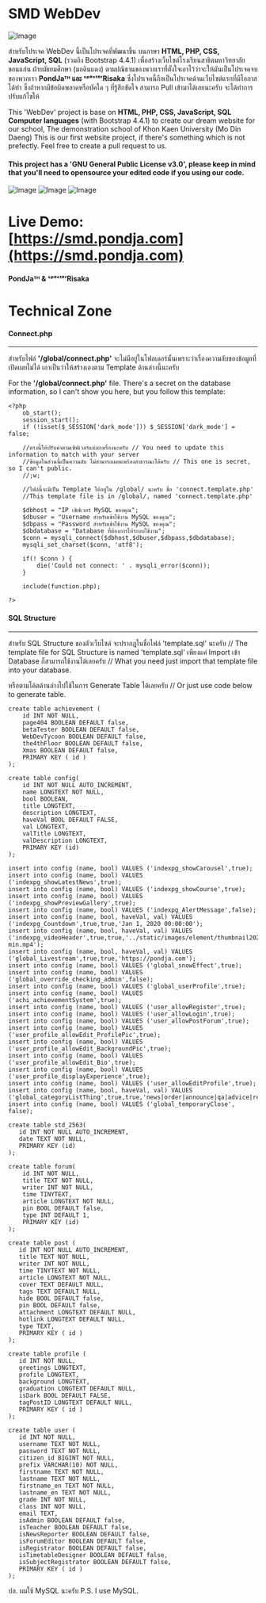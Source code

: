 # SMD WebDev

![Image](https://repository-images.githubusercontent.com/216790969/da52a000-7792-11ea-997b-7503371435f0)

สำหรับโปรเจค WebDev นี้เป็นโปรเจคที่พัฒนาขึ้น บนภาษา **HTML, PHP, CSS, JavaScript, SQL** (รวมถึง Bootstrap 4.4.1) เพื่อสร้างเว็บไซต์โรงเรียนสาธิตมหาวิทยาลัยขอนแก่น ฝ่ายมัธยมศึกษา (มอดินแดง) ตามปณิธานของพวกเราที่ตั้งใจเอาไว้ว่าจะให้มันเป็นโปรเจคจบของพวกเรา **PondJaᵀᴴ และ ˢᵖᵉᶜᵗᵉʳRisaka**
ซึ่งโปรเจคนี้ถือเป็นโปรเจคด้านเว็บไซต์แรกที่มีโอกาสได้ทำ ซึ่งถ้าหากมีข้อผิดพลาดหรือบัคใด ๆ ที่รู้สึกขัดใจ สามารถ Pull เข้ามาได้เลยนะครับ จะได้ทำการปรับแก้ไขให้

This 'WebDev' project is base on **HTML, PHP, CSS, JavaScript, SQL Computer languages** (with Bootstrap 4.4.1) to create our dream website for our school, The demonstration school of Khon Kaen University (Mo Din Daeng) 
This is our first website project, if there's something which is not prefectly. Feel free to create a pull request to us.


#### **This project has a 'GNU General Public License v3.0', please keep in mind that you'll need to opensource your edited code if you using our code.**

![Image](https://me.pondja.com/img/Annotation%202019-11-29%20114539.jpg) ![Image](https://me.pondja.com/img/Annotation%202019-11-29%20115148.jpg) ![Image](https://me.pondja.com/img/Annotation%202019-11-29%20115227.jpg)

# Live Demo: [https://smd.pondja.com](https://smd.pondja.com)


#### PondJaᵀᴴ & ˢᵖᵉᶜᵗᵉʳRisaka

# Technical Zone

#### Connect.php
-----------------
สำหรับไฟล์ **'/global/connect.php'** จะไม่มีอยู่ในโฟลเดอร์นั้นเพราะว่าเรื่องความลับของข้อมูลที่เปิดเผยไม่ได้ เอาเป็นว่าให้สร้างเองตาม Template ด้านล่างนี้นะครับ

For the **'/global/connect.php'** file. There's a secret on the database information, so I can't show you here,
but you follow this template:

```
<?php
    ob_start();
    session_start();
    if (!isset($_SESSION['dark_mode'])) $_SESSION['dark_mode'] = false;

    //ตรงนี้ให้ปรับค่าตามเซิฟเวอร์แต่ละเครื่องนะครับ // You need to update this information to match with your server
    //ข้อมูลในส่วนนี้เป็นความลับ ไม่สามารถเผยแพร่ลงสาธารณะได้ครับ // This one is secret, so I can't public.
    //;w;

    //ไฟล์นี้จะมีเป็น Template ให้อยู่ใน /global/ นะครับ ชื่อ 'connect.template.php'
    //This template file is in /global/, named 'connect.template.php'

    $dbhost = "IP เซิฟเวอร์ MySQL ของคุณ";
    $dbuser = "Username สำหรับเข้าใช้งาน MySQL ของคุณ";
    $dbpass = "Password สำหรับเข้าใช้งาน MySQL ของคุณ";
    $dbdatabase = "Database ที่ต้องการให้ระบบใช้งาน";
    $conn = mysqli_connect($dbhost,$dbuser,$dbpass,$dbdatabase);
    mysqli_set_charset($conn, 'utf8');

    if(! $conn ) {
        die('Could not connect: ' . mysqli_error($conn));
    }

    include(function.php);

?>
```

#### SQL Structure
-----------------
สำหรับ SQL Structure ของตัวเว็บไซด์ จะปรากฎในชื่อไฟล์ 'template.sql' นะครับ // The template file for SQL Structure is named 'template.sql'
เพียงแค่ Import เข้า Database ก็สามารถใช้งานได้เลยครับ // What you need just import that template file into your database.

หรือตามโค้ตด้านล่างไปใช้ในการ Generate Table ได้เลยครับ // Or just use code below to generate table.

```
create table achievement (
	id INT NOT NULL,
	page404 BOOLEAN DEFAULT false,
	betaTester BOOLEAN DEFAULT false,
	WebDevTycoon BOOLEAN DEFAULT false,
	the4thFloor BOOLEAN DEFAULT false,
	Xmas BOOLEAN DEFAULT false,
	PRIMARY KEY ( id )
);

create table config(
	id INT NOT NULL AUTO_INCREMENT,
	name LONGTEXT NOT NULL,
	bool BOOLEAN,
	title LONGTEXT,
	description LONGTEXT,
	haveVal BOOL DEFAULT FALSE,
	val LONGTEXT,
	valTitle LONGTEXT,
	valDescription LONGTEXT,
	PRIMARY KEY (id)
);

insert into config (name, bool) VALUES ('indexpg_showCarousel',true);
insert into config (name, bool) VALUES ('indexpg_showLatestNews',true);
insert into config (name, bool) VALUES ('indexpg_showCourse',true);
insert into config (name, bool) VALUES ('indexpg_showPreviewGallery',true);
insert into config (name, bool) VALUES ('indexpg_AlertMessage',false);
insert into config (name, bool, haveVal, val) VALUES ('indexpg_Countdown',true,true,'Jan 1, 2020 00:00:00');
insert into config (name, bool, haveVal, val) VALUES ('indexpg_videoHeader',true,true,'../static/images/element/thumbnail2020-min.mp4');
insert into config (name, bool, haveVal, val) VALUES ('global_Livestream',true,true,'https://pondja.com');
insert into config (name, bool) VALUES ('global_snowEffect',true);
insert into config (name, bool) VALUES ('global_override_checking_admin',false);
insert into config (name, bool) VALUES ('global_userProfile',true);
insert into config (name, bool) VALUES ('achi_achievementSystem',true);
insert into config (name, bool) VALUES ('user_allowRegister',true);
insert into config (name, bool) VALUES ('user_allowLogin',true);
insert into config (name, bool) VALUES ('user_allowPostForum',true);
insert into config (name, bool) VALUES ('user_profile_allowEdit_ProfilePic',true);
insert into config (name, bool) VALUES ('user_profile_allowEdit_BackgroundPic',true);
insert into config (name, bool) VALUES ('user_profile_allowEdit_Bio',true);
insert into config (name, bool) VALUES ('user_profile_displayExperience',true);
insert into config (name, bool) VALUES ('user_allowEditProfile',true);
insert into config (name, bool, haveVal, val) VALUES ('global_categoryListThing',true,true,'news|order|announce|qa|advice|registration|personal|library|pta');
insert into config (name, bool) VALUES ('global_temporaryClose', false);

create table std_2563(
   id INT NOT NULL AUTO_INCREMENT,
   date TEXT NOT NULL,
   PRIMARY KEY (id)
);

create table forum(
	id INT NOT NULL,
	title TEXT NOT NULL,
	writer INT NOT NULL,
	time TINYTEXT,
	article LONGTEXT NOT NULL,
	pin BOOL DEFAULT false,
	type INT DEFAULT 1,
	PRIMARY KEY (id)
);

create table post (
   id INT NOT NULL AUTO_INCREMENT,
   title TEXT NOT NULL,
   writer INT NOT NULL,
   time TINYTEXT NOT NULL,
   article LONGTEXT NOT NULL,
   cover TEXT DEFAULT NULL,
   tags TEXT DEFAULT NULL,
   hide BOOL DEFAULT false,
   pin BOOL DEFAULT false,
   attachment LONGTEXT DEFAULT NULL,
   hotlink LONGTEXT DEFAULT NULL,
   type TEXT,
   PRIMARY KEY ( id )
);

create table profile (
   id INT NOT NULL,
   greetings LONGTEXT,
   profile LONGTEXT,
   background LONGTEXT,
   graduation LONGTEXT DEFAULT NULL,
   isDark BOOL DEFAULT FALSE,
   tagPostID LONGTEXT DEFAULT NULL,
   PRIMARY KEY ( id )
);

create table user (
   id INT NOT NULL,
   username TEXT NOT NULL,
   password TEXT NOT NULL,
   citizen_id BIGINT NOT NULL,
   prefix VARCHAR(10) NOT NULL,
   firstname TEXT NOT NULL,
   lastname TEXT NOT NULL,
   firstname_en TEXT NOT NULL,
   lastname_en TEXT NOT NULL,
   grade INT NOT NULL,
   class INT NOT NULL,
   email TEXT,
   isAdmin BOOLEAN DEFAULT false,
   isTeacher BOOLEAN DEFAULT false,
   isNewsReporter BOOLEAN DEFAULT false,
   isForumEditor BOOLEAN DEFAULT false,
   isRegistrator BOOLEAN DEFAULT false,
   isTimetableDesigner BOOLEAN DEFAULT false,
   isSubjectRegistrator BOOLEAN DEFAULT false,
   PRIMARY KEY ( id )
);
```

ปล. ผมใช้ MySQL นะครับ
P.S. I use MySQL.
